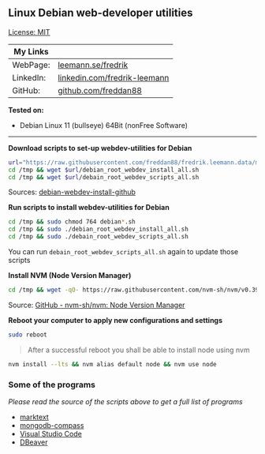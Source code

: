 ## Linux Debian web-developer utilities

[License: MIT](https://choosealicense.com/licenses/mit)

| My Links  |                                                                                      |
| --------- | ------------------------------------------------------------------------------------ |
| WebPage:  | [leemann.se/fredrik](http://www.leemann.se/fredrik)                                  |
| LinkedIn: | [linkedin.com/fredrik-leemann](https://se.linkedin.com/in/fredrik-leemann-821b19110) |
| GitHub:   | [github.com/freddan88](https://github.com/freddan88)                                 |

**Tested on:**

- Debian Linux 11 (bullseye) 64Bit (nonFree Software)

---

**Download scripts to set-up webdev-utilities for Debian**

```bash
url="https://raw.githubusercontent.com/freddan88/fredrik.leemann.data/main/linux/scripts/debian-webdev-install"
cd /tmp && wget $url/debian_root_webdev_install_all.sh
cd /tmp && wget $url/debain_root_webdev_scripts_all.sh
```

Sources: [debian-webdev-install-github](https://github.com/freddan88/fredrik.leemann.data/tree/main/linux/scripts/debian-webdev-install)

**Run scripts to install webdev-utilities for Debian**

```bash
cd /tmp && sudo chmod 764 debian*.sh
cd /tmp && sudo ./debian_root_webdev_install_all.sh
cd /tmp && sudo ./debain_root_webdev_scripts_all.sh
```

You can run `debain_root_webdev_scripts_all.sh` again to update those scripts

**Install NVM (Node Version Manager)**

```bash
cd /tmp && wget -qO- https://raw.githubusercontent.com/nvm-sh/nvm/v0.39.1/install.sh | bash
```

Source: [GitHub - nvm-sh/nvm: Node Version Manager](https://github.com/nvm-sh/nvm)

**Reboot your computer to apply new configurations and settings**

```bash
sudo reboot
```

> After a successful reboot you shall be able to install node using nvm

```bash
nvm install --lts && nvm alias default node && nvm use node
```

### Some of the programs

_Please read the source of the scripts above to get a full list of programs_

- [marktext](https://github.com/marktext/marktext "Edit and Create Markdown-documents")
- [mongodb-compass](https://www.mongodb.com/try/download/compass "Manage MongoDB Databases")
- [Visual Studio Code](https://code.visualstudio.com "My Preferred Code Editor")
- [DBeaver](https://dbeaver.io/download "Universal Database Management Tool")
